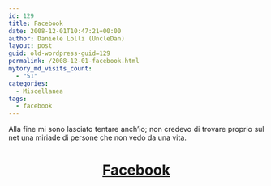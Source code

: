 ```yaml
---
id: 129
title: Facebook
date: 2008-12-01T10:47:21+00:00
author: Daniele Lolli (UncleDan)
layout: post
guid: old-wordpress-guid=129
permalink: /2008-12-01-facebook.html
mytory_md_visits_count:
  - "51"
categories:
  - Miscellanea
tags:
  - facebook
---
```

<p style="text-align: justify;">
  Alla fine mi sono lasciato tentare anch&#8217;io; non credevo di trovare proprio sul net una miriade di persone che non vedo da una vita.
</p>

<h1 style="text-align: center;">
  <a href="http://www.facebook.com/profile.php?id=1661894139&ref=profile" target="_blank">Facebook</a>
</h1>